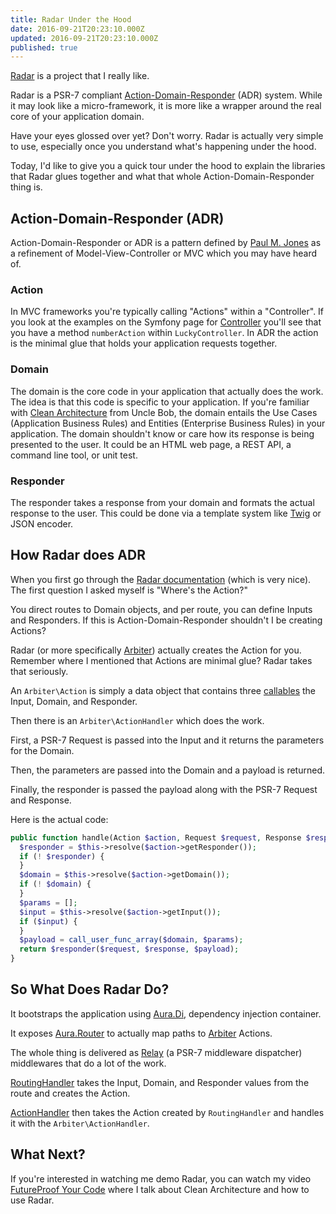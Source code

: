```yaml
---
title: Radar Under the Hood
date: 2016-09-21T20:23:10.000Z
updated: 2016-09-21T20:23:10.000Z
published: true
---
```


[Radar](https://github.com/radarphp/Radar.Project) is a project that I really like.

Radar is a PSR-7 compliant [Action-Domain-Responder](http://pmjones.io/adr/) (ADR) system. While it may look like a micro-framework, it is more like a wrapper around the real core of your application domain.

Have your eyes glossed over yet? Don't worry. Radar is actually very simple to use, especially once you understand what's happening under the hood.

Today, I'd like to give you a quick tour under the hood to explain the libraries that Radar glues together and what that whole Action-Domain-Responder thing is.

## Action-Domain-Responder (ADR)

Action-Domain-Responder or ADR is a pattern defined by [Paul M. Jones](http://paul-m-jones.com/) as a refinement of Model-View-Controller or MVC which you may have heard of.

### Action

In MVC frameworks you're typically calling "Actions" within a "Controller". If you look at the examples on the Symfony page for [Controller](http://symfony.com/doc/current/controller.html) you'll see that you have a method `numberAction` within `LuckyController`. In ADR the action is the minimal glue that holds your application requests together.

### Domain

The domain is the core code in your application that actually does the work. The idea is that this code is specific to your application. If you're familiar with [Clean Architecture](https://8thlight.com/blog/uncle-bob/2012/08/13/the-clean-architecture.html) from Uncle Bob, the domain entails the Use Cases (Application Business Rules) and Entities (Enterprise Business Rules) in your application. The domain shouldn't know or care how its response is being presented to the user. It could be an HTML web page, a REST API, a command line tool, or unit test.

### Responder

The responder takes a response from your domain and formats the actual response to the user. This could be done via a template system like [Twig](https://twig.symfony.com/) or JSON encoder.

## How Radar does ADR

When you first go through the [Radar documentation](http://radarphp.com/) (which is very nice). The first question I asked myself is "Where's the Action?"

You direct routes to Domain objects, and per route, you can define Inputs and Responders. If this is Action-Domain-Responder shouldn't I be creating Actions?

Radar (or more specifically [Arbiter](https://github.com/arbiterphp/Arbiter.Arbiter)) actually creates the Action for you. Remember where I mentioned that Actions are minimal glue? Radar takes that seriously.

An `Arbiter\Action` is simply a data object that contains three [callables](http://php.net/manual/en/language.types.callable.php) the Input, Domain, and Responder.

Then there is an `Arbiter\ActionHandler` which does the work.

First, a PSR-7 Request is passed into the Input and it returns the parameters for the Domain.

Then, the parameters are passed into the Domain and a payload is returned.

Finally, the responder is passed the payload along with the PSR-7 Request and Response.

Here is the actual code:

```php
public function handle(Action $action, Request $request, Response $response) {
  $responder = $this->resolve($action->getResponder());
  if (! $responder) {
  }
  $domain = $this->resolve($action->getDomain());
  if (! $domain) {
  }
  $params = [];
  $input = $this->resolve($action->getInput());
  if ($input) {
  }
  $payload = call_user_func_array($domain, $params);
  return $responder($request, $response, $payload);
}
```

## So What Does Radar Do?

It bootstraps the application using [Aura.Di](https://github.com/auraphp/Aura.Di), dependency injection container.

It exposes [Aura.Router](https://github.com/auraphp/Aura.Router) to actually map paths to [Arbiter](https://github.com/arbiterphp/Arbiter.Arbiter) Actions.

The whole thing is delivered as [Relay](https://github.com/relayphp/Relay.Relay) (a PSR-7 middleware dispatcher) middlewares that do a lot of the work.

[RoutingHandler](https://github.com/radarphp/Radar.Adr/blob/1.x/src/Handler/RoutingHandler.php) takes the Input, Domain, and Responder values from the route and creates the Action.

[ActionHandler](https://github.com/radarphp/Radar.Adr/blob/1.x/src/Handler/ActionHandler.php) then takes the Action created by `RoutingHandler` and handles it with the `Arbiter\ActionHandler`.

## What Next?

If you're interested in watching me demo Radar, you can watch my video [FutureProof Your Code](/essays/futureproof-your-code/) where I talk about Clean Architecture and how to use Radar.
